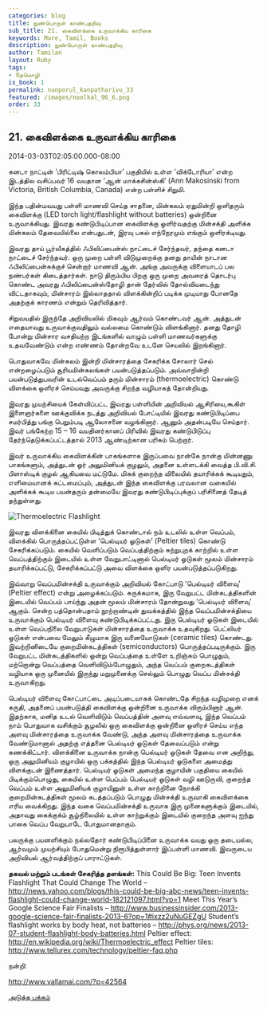 ```yaml
---
categories: blog
title: நுண்பொருள் காண்பதறிவு
sub_title: 21. கைவிளக்கை உருவாக்கிய காரிகை
keywords: More, Tamil, Books
description: நுண்பொருள் காண்பதறிவு
author: Tamilan
layout: Ruby
tags:
- தேமொழி
is_book: 1
permalink: nunporul_kanpatharivu_33
featured: /images/noolkal_96_6.png
order: 33
---
```



## 21. கைவிளக்கை உருவாக்கிய காரிகை

2014-03-03T02:05:00.000-08:00

கனடா நாட்டின் ‘பிரிட்டிஷ் கொலம்பியா’ பகுதியில் உள்ள ‘விக்டோரியா’ என்ற இடத்தில வசிப்பவர் 16 வயதான ‘ஆன் மாக்கசின்ஸ்கி’ (Ann Makosinski from Victoria, British Columbia, Canada) என்ற பள்ளிச் சிறுமி.

இந்த பதின்மவயது பள்ளி மாணவி செய்த சாதனை, மின்கலம் ஏதுமின்றி ஒளிதரும் கைவிளக்கு (LED torch light/flashlight without batteries) ஒன்றினை உருவாக்கியது. இவரது கண்டுபிடிப்பான கைவிளக்கு ஒளிர்வதற்கு மின்சக்தி அளிக்க மின்கலம் தேவையில்லை என்பதுடன், இரவு பகல் எந்நேரமும் எங்கும் ஒளிரக்டியது.

இவரது தாய் பூர்வீகத்தில் ஃபிலிப்பைன்ஸ் நாட்டைச் சேர்ந்தவர், தந்தை கனடா நாட்டைச் சேர்ந்தவர். ஒரு முறை பள்ளி விடுமுறைக்கு தனது தாயின் நாடான ஃபிலிப்பைன்சுக்குச் சென்றார் மாணவி ஆன். அங்கு அவருக்கு விளையாடப் பல நண்பர்கள் கிடைத்தார்கள். நாடு திரும்பிய பிறகு ஒரு முறை அவரைத் தொடர்பு கொண்ட அவரது ஃபிலிப்பைன்ஸ்தோழி தான் தேர்வில் தோல்வியடைந்து விட்டதாகவும், மின்சாரம் இல்லாததால் விளக்கின்றிப் படிக்க முடியாது போனதே அதற்குக் காரணம் என்றும் தெரிவித்தார்.

சிறுவயதில் இருந்தே அறிவியலில் மிகவும் ஆர்வம் கொண்டவர் ஆன். அத்துடன் எதையாவது உருவாக்குவதிலும் வல்லமை கொண்டும் விளங்கினார். தனது தோழி போன்று மின்சார வசதியற்ற இடங்களில் வாழும் பள்ளி மாணவர்களுக்கு உதவவேண்டும் என்ற எண்ணம் தோன்றவே உடனே செயலில் இறங்கினார்.

பொதுவாகவே மின்கலம் இன்றி மின்சாரத்தை சேகரிக்க சோலார் செல் என்றழைப்படும் சூரியமின்கலங்கள் பயன்படுத்தப்படும். அவ்வாறின்றி பயன்படுத்துபவரின் உடல்வெப்பம் தரும் மின்சாரம் (thermoelectric) கொண்டு விளக்கை ஒளிரச் செய்யவது அவருக்கு சிறந்த வழியாகத் தோன்றியது.

இவரது முயற்சியைக் கேள்விப்பட்ட இவரது பள்ளியின் அறிவியல் ஆசிரியை,கூகிள் இளைஞர்களை ஊக்குவிக்க நடத்து அறிவியல் போட்டியில் இவரது கண்டுபிடிப்பை சமர்பித்து பங்கு பெறும்படி ஆலோசனை வழங்கினார். ஆனும் அதன்படியே செய்தார். இவர் பங்கேற்ற 15 – 16 வயதினர்கானப் பிரிவில் இவரது கண்டுபிடுப்பு தேர்ந்தெடுக்கப்பட்டத்தால் 2013 ஆண்டிற்கான பரிசும் பெற்றார்.

இவர் உருவாக்கிய கைவிளக்கின் பாகங்களாக இருப்பவை நான்கே நான்கு மின்னணு பாகங்களும், அத்துடன் ஓர் அலுமினியக் குழலும், அதனை உள்ளடக்கி வைத்த பி.வி.சி. பிளாஸ்டிக் குழல் ஆகியவை மட்டுமே. மிகக் குறைந்த விலையில் தயாரிக்கக் கூடியதும், எளிமையானக் கட்டமைப்பும், அத்துடன் இந்த கைவிளக்கு பரவலான வகையில் அளிக்கக் கூடிய பயன்தரும் தன்மையே இவரது கண்டுபிடிப்புக்குப் பரிசினைத் தேடித் தந்துள்ளது.

![Thermoelectric Flashlight](http://www.vallamai.com/wp-content/uploads/2014/03/Thermoelectric-Flashlight.jpg)

இவரது விளக்கினை கையில் பிடித்துக் கொண்டால் நம் உடலில் உள்ள வெப்பம், விளக்கில் பொருத்தப்பட்டுள்ள ‘பெல்டியர் ஓடுகள்’ (Peltier tiles) கொண்டு சேகரிக்கப்படும். கையில் வெளிப்படும் வெப்பத்திற்கும் சுற்றுபுறக் காற்றில் உள்ள வெப்பத்திற்கும் இடையில் உள்ள வேறுபாட்டினால் பெல்டியர் ஓடுகள் மூலம் மின்சாரம் தயாரிக்கப்பட்டு, சேகரிக்கப்பட்டு அவை விளக்கை ஒளிர பயன்படுத்தப்படுகிறது.

இவ்வாறு வெப்பமின்சக்தி உருவாக்கும் அறிவியல் கோட்பாடு ‘பெல்டியர் விளைவு’ (Peltier effect) என்று அழைக்கப்படும். சுருக்கமாக, இரு வேறுபட்ட மின்கடத்திகளின் இடையில் வெப்பம் பாய்ந்து அதன் மூலம் மின்சாரம் தோன்றுவது ‘பெல்டியர் விளைவு’ ஆகும். சென்ற பத்தொன்பதாம் நூற்றாண்டின் துவக்கத்தில் இந்த வெப்பமின்சக்தியை உருவாக்கும் பெல்டியர் விளைவு கண்டுபிடிக்கப்பட்டது. இரு பெல்டியர் ஓடுகள் இடையில் உள்ள வெப்பநிலை வேறுபாடுகள் மின்சாரத்தை உருவாக்க உதவுகிறது. பெட்லியர் ஓடுகள் என்பவை மேலும் கீழுமாக இரு வனையோடுகள் (ceramic tiles) கொண்டது. இவற்றினிடையே குறைமின்கடத்திகள் (semiconductors) பொருத்தப்படிருக்கும். இரு வேறுபட்ட மின்கடத்திகளில் ஒன்று வெப்பத்தை உள்ளே உறிஞ்சும் பொழுதும், மற்றொன்று வெப்பத்தை வெளிவிடும்போழுதும், அந்த வெப்பம் குறைகடத்திகள் வழியாக ஒரு முனையில் இருந்து மறுமுனைக்கு செல்லும் பொழுது வெப்ப மின்சக்தி உருவாகிறது.

பெல்டியர் விளைவு கோட்பாட்டை அடிப்படையாகக் கொண்டதே சிறந்த வழிமுறை எனக் கருதி, அதனைப் பயன்படுத்தி கைவிளக்கு ஒன்றினை உருவாக்க விரும்பினார் ஆன். இதற்காக, மனித உடல் வெளிவிடும் வெப்பத்தின் அளவு எவ்வளவு, இந்த வெப்பம் நாம் பொதுவாக வசிக்கும் சூழலில் ஒரு கைவிளக்கு ஒன்றினை ஒளிரச் செய்ய எந்த அளவு மின்சாரத்தை உருவாக்க வேண்டு, அந்த அளவு மின்சாரத்தை உருவாக்க வேண்டுமானால் அதற்கு எத்தனை பெல்டியர் ஓடுகள் தேவைப்படும் என்று கணக்கிட்டார். விளக்கினை உருவாக்க நான்கு பெல்டியர் ஓடுகள் தேவை என அறிந்து, ஒரு அலுமினியம் குழாயில் ஒரு பக்கத்தில் இந்த பெல்டியர் ஓடுகளை அமைத்து விளக்குடன் இணைத்தார். பெல்டியர் ஓடுகள் அமைந்த குழாயின் பகுதியை கையில் பிடிக்கும்பொழுது, கையில் உள்ள பெப்பம் பெல்டியர் ஓடுகள் வழி ஊடுருவி, குறைந்த வெப்பம் உள்ள அலுமினியக் குழாயினுள் உள்ள காற்றினை நோக்கி குறைமின்கடத்திகள் மூலம் கடத்தப்படும் பொழுது மின்சக்தி உருவாகி கைவிளக்கை எரிய வைக்கிறது. இந்த வகை வெப்பமின்சக்தி உருவாக இரு முனைகளுக்கும் இடையில், அதாவது கைக்குக்ம் சூழ்நிலையில் உள்ள காற்றுக்கும் இடையில் குறைந்த அளவு ஐந்து பாகை வெப்ப வேறுபாடே போதுமானதாகும்.

பலருக்கு பயனளிக்கும் நல்லதோர் கண்டுபிடிப்பினை உருவாக்க வயது ஒரு தடையல்ல, ஆர்வமும் முயற்சியும் போதுமென்று நிரூபித்துள்ளார் இப்பள்ளி மாணவி. இவருடைய அறிவியல் ஆர்வத்திற்குப் பாராட்டுகள்.

**தகவல் மற்றும் படங்கள் சேகரித்த தளங்கள்:** This Could Be Big: Teen Invents Flashlight That Could Change The World – http://news.yahoo.com/blogs/this-could-be-big-abc-news/teen-invents-flashlight-could-change-world-182121097.html?vp=1 Meet This Year’s Google Science Fair Finalists – http://www.businessinsider.com/2013-google-science-fair-finalists-2013-6?op=1#ixzz2uNuGEZgU Student’s flashlight works by body heat, not batteries – http://phys.org/news/2013-07-student-flashlight-body-batteries.html Peltier effect: http://en.wikipedia.org/wiki/Thermoelectric_effect Peltier tiles: http://www.tellurex.com/technology/peltier-faq.php

நன்றி:

http://www.vallamai.com/?p=42564

[அடுத்த பக்கம்](nunporul_kanpatharivu_34)
